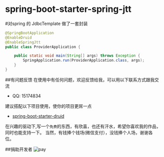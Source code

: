 

# spring-boot-starter-spring-jtt
#对spring 的 JdbcTemplate 做了一套封装


```java
@SpringBootApplication
@EnableDruid
@EnableSpringJtt
public class ProviderApplication {

	public static void main(String[] args) throws Exception {
		SpringApplication.run(ProviderApplication.class, args);
	}
}

```


##有问题反馈
在使用中有任何问题，欢迎反馈给我，可以用以下联系方式跟我交流
* QQ: 15174834



建议搭配以下项目使用，使你的项目更屌一点

* [spring-boot-starter-druid](https://github.com/15174834/spring-boot-starter-druid) 



在兴趣的驱动下,写一个`免费`的东西，有欣喜，也还有汗水，希望你喜欢我的作品，同时也能支持一下。
当然，有钱捧个钱场(微信支付），没钱捧个人场，谢谢各位。

##捐助开发者
![pay](http://cdn.51szzc.com/custom/pay2luheng.png)